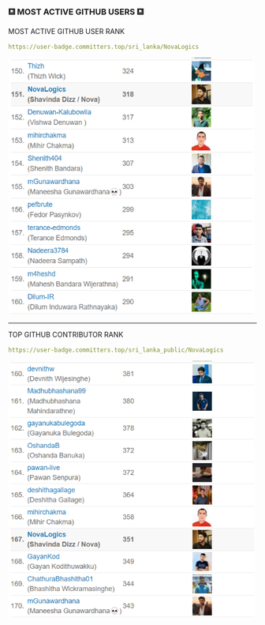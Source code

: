 ### ⛾ MOST ACTIVE GITHUB USERS ⛾

MOST ACTIVE GITHUB USER RANK

```yaml
https://user-badge.committers.top/sri_lanka/NovaLogics
```

<img src="../screenshots/sri_lanka.png" width="500" height="520" />

<br>

<hr>

TOP GITHUB CONTRIBUTOR RANK

```yaml
https://user-badge.committers.top/sri_lanka_public/NovaLogics
```

<img src="../screenshots/sri_lanka_public.png" width="500" height="520" />
